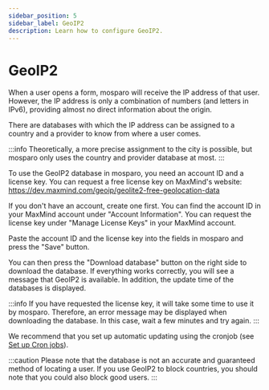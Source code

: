 ```yaml
---
sidebar_position: 5
sidebar_label: GeoIP2
description: Learn how to configure GeoIP2.
---
```


# GeoIP2

When a user opens a form, mosparo will receive the IP address of that user. However, the IP address is only a combination of numbers (and letters in IPv6), providing almost no direct information about the origin.

There are databases with which the IP address can be assigned to a country and a provider to know from where a user comes.

:::info
Theoretically, a more precise assignment to the city is possible, but mosparo only uses the country and provider database at most.
:::

To use the GeoIP2 database in mosparo, you need an account ID and a license key. You can request a free license key on MaxMind's website: https://dev.maxmind.com/geoip/geolite2-free-geolocation-data

If you don't have an account, create one first. You can find the account ID in your MaxMind account under "Account Information". You can request the license key under "Manage License Keys" in your MaxMind account.

Paste the account ID and the license key into the fields in mosparo and press the "Save" button.

You can then press the "Download database" button on the right side to download the database. If everything works correctly, you will see a message that GeoIP2 is available. In addition, the update time of the databases is displayed.

:::info
If you have requested the license key, it will take some time to use it by mosparo. Therefore, an error message may be displayed when downloading the database. In this case, wait a few minutes and try again.
:::

We recommend that you set up automatic updating using the cronjob (see [Set up Cron jobs](../installation/cron_jobs/)).

:::caution
Please note that the database is not an accurate and guaranteed method of locating a user. If you use GeoIP2 to block countries, you should note that you could also block good users.
:::
